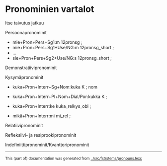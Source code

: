 

# Pronominien vartalot

Itse taivutus jatkuu



Persoonapronominit

* mie+Pron+Pers+Sg1:m        12pronsg       ; 
* mie+Pron+Pers+Sg1+Use/NG:m 12pronsg_short ; 
* ...
* sie+Pron+Pers+Sg2+Use/NG:s 12pronsg_short ; 



Demonstratiivipronominit


Kysymäpronominit
* kuka+Pron+Interr+Sg+Nom:kuka   K  ;  nom
* kuka+Pron+Interr+Pl+Nom+Dial/Por:kukka  K  ;  

* kuka+Pron+Interr:ke             kuka_relkys_obl  ;  

* mikä+Pron+Interr:mi             mi_rel  ;  

Relatiivipronominit



Refleksiivi- ja resiprookipronominit




Indefiniittipronominit/Kvanttoripronominit



















* * *
<small>This (part of) documentation was generated from [../src/fst/stems/pronouns.lexc](http://github.com/giellalt/lang-fkv/blob/main/../src/fst/stems/pronouns.lexc)</small>